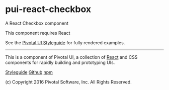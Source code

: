 # pui-react-checkbox
A React Checkbox component

This component requires React

See the [Pivotal UI Styleguide](http://styleguide.pivotal.io/) for fully rendered examples.


*****************************************

This is a component of Pivotal UI, a collection of [React](https://facebook.github.io/react/) and CSS components for rapidly building and prototyping UIs.

[Styleguide](http://styleguide.pivotal.io)
[Github](https://github.com/pivotal-cf/pivotal-ui)
[npm](https://www.npmjs.com/browse/keyword/pivotal%20ui%20modularized)

(c) Copyright 2016 Pivotal Software, Inc. All Rights Reserved.
